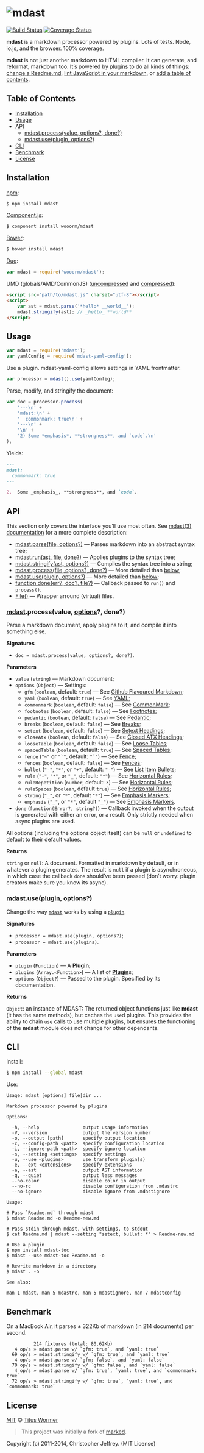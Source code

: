 # ![mdast](https://cdn.rawgit.com/wooorm/mdast/master/logo.svg)

[![Build Status](https://img.shields.io/travis/wooorm/mdast.svg?style=flat)](https://travis-ci.org/wooorm/mdast) [![Coverage Status](https://img.shields.io/coveralls/wooorm/mdast.svg?style=flat)](https://coveralls.io/r/wooorm/mdast?branch=master)

**mdast** is a markdown processor powered by plugins. Lots of tests. Node, io.js, and the browser. 100% coverage.

**mdast** is not just another markdown to HTML compiler. It can generate, and reformat, markdown too. It’s powered by [plugins](doc/Plugins.md) to do all kinds of things: [change a Readme.md](https://github.com/wooorm/mdast-usage), [lint JavaScript in your markdown](https://github.com/wooorm/eslint-md), or [add a table of contents](https://github.com/wooorm/mdast-toc).

## Table of Contents

*   [Installation](#installation)
*   [Usage](#usage)
*   [API](#api)
    *   [mdast.process(value, options?, done?)](#mdastprocessvalue-options-done)
    *   [mdast.use(plugin, options?)](#mdastuseplugin-options)
*   [CLI](#cli)
*   [Benchmark](#benchmark)
*   [License](#license)

## Installation

[npm](https://docs.npmjs.com/cli/install):

```bash
$ npm install mdast
```

[Component.js](https://github.com/componentjs/component):

```bash
$ component install wooorm/mdast
```

[Bower](http://bower.io/#install-packages):

```bash
$ bower install mdast
```

[Duo](http://duojs.org/#getting-started):

```javascript
var mdast = require('wooorm/mdast');
```

UMD (globals/AMD/CommonJS) ([uncompressed](mdast.js) and [compressed](mdast.min.js)):

```html
<script src="path/to/mdast.js" charset="utf-8"></script>
<script>
    var ast = mdast.parse('*hello* __world__');
    mdast.stringify(ast); // _hello_ **world**
</script>
```

## Usage

```javascript
var mdast = require('mdast');
var yamlConfig = require('mdast-yaml-config');
```

Use a plugin. mdast-yaml-config allows settings in YAML frontmatter.

```javascript
var processor = mdast().use(yamlConfig);
```

Parse, modify, and stringify the document:

```javascript
var doc = processor.process(
    '---\n' +
    'mdast:\n' +
    '  commonmark: true\n' +
    '---\n' +
    '\n' +
    '2) Some *emphasis*, **strongness**, and `code`.\n'
);
```

Yields:

```markdown
---
mdast:
  commonmark: true
---

2.  Some _emphasis_, **strongness**, and `code`.
```

## API

This section only covers the interface you’ll use most often. See [mdast(3) documentation](doc/mdast.3.md) for a more complete description:

*   [mdast.parse(file, options?)](doc/mdast.3.md#mdastparsefile-options) — Parses markdown into an abstract syntax tree;
*   [mdast.run(ast, file, done?)](doc/mdast.3.md#mdastrunast-file-done) — Applies plugins to the syntax tree;
*   [mdast.stringify(ast, options?)](doc/mdast.3.md#mdaststringifyast-options) — Compiles the syntax tree into a string;
*   [mdast.process(file, options?, done?)](doc/mdast.3.md#mdastprocessfile-options-done) — More detailed than [below](#mdastprocessvalue-options-done);
*   [mdast.use(plugin, options?)](doc/mdast.3.md#mdastuseplugin-options) — More detailed than [below](#mdastuseplugin-options);
*   [function done(err?, doc?, file?)](doc/mdast.3.md#function-doneerr-doc-file) — Callback passed to `run()` and `process()`.
*   [File()](doc/mdast.3.md#file) — Wrapper arround (virtual) files.

### [mdast](#api).process(value, [options](doc/Options.md)?, done?)

Parse a markdown document, apply plugins to it, and compile it into something else.

**Signatures**

*   `doc = mdast.process(value, options?, done?)`.

**Parameters**

*   `value` (`string`) — Markdown document;
*   `options` (`Object`) — Settings:
    *   `gfm` (`boolean`, default: `true`) — See [Github Flavoured Markdown](doc/Options.md#github-flavoured-markdown);
    *   `yaml` (`boolean`, default: `true`) — See [YAML](doc/Options.md#yaml);
    *   `commonmark` (`boolean`, default: `false`) — See [CommonMark](doc/Options.md#commonmark);
    *   `footnotes` (`boolean`, default: `false`) — See [Footnotes](doc/Options.md#footnotes);
    *   `pedantic` (`boolean`, default: `false`) — See [Pedantic](doc/Options.md#pedantic);
    *   `breaks` (`boolean`, default: `false`) — See [Breaks](doc/Options.md#breaks);
    *   `setext` (`boolean`, default: `false`) — See [Setext Headings](doc/Options.md#setext-headings);
    *   `closeAtx` (`boolean`, default: `false`) — See [Closed ATX Headings](doc/Options.md#closed-atx-headings);
    *   `looseTable` (`boolean`, default: `false`) — See [Loose Tables](doc/Options.md#loose-tables);
    *   `spacedTable` (`boolean`, default: `true`) — See [Spaced Tables](doc/Options.md#spaced-tables);
    *   `fence` (`"~"` or ``"`"``, default: ``"`"``) — See [Fence](doc/Options.md#fence);
    *   `fences` (`boolean`, default: `false`) — See [Fences](doc/Options.md#fences);
    *   `bullet` (`"-"`, `"*"`, or `"+"`, default: `"-"`) — See [List Item Bullets](doc/Options.md#list-item-bullets);
    *   `rule` (`"-"`, `"*"`, or `"_"`, default: `"*"`) — See [Horizontal Rules](doc/Options.md#horizontal-rules);
    *   `ruleRepetition` (`number`, default: `3`) — See [Horizontal Rules](doc/Options.md#horizontal-rules);
    *   `ruleSpaces` (`boolean`, default `true`) — See [Horizontal Rules](doc/Options.md#horizontal-rules);
    *   `strong` (`"_"`, or `"*"`, default `"*"`) — See [Emphasis Markers](doc/Options.md#emphasis-markers);
    *   `emphasis` (`"_"`, or `"*"`, default `"_"`) — See [Emphasis Markers](doc/Options.md#emphasis-markers).
*   `done` (`function(Error?, string?)`) — Callback invoked when the output is generated with either an error, or a result. Only strictly needed when async plugins are used.

All options (including the options object itself) can be `null` or `undefined` to default to their default values.

**Returns**

`string` or `null`: A document. Formatted in markdown by default, or in whatever a plugin generates.
The result is `null` if a plugin is asynchroneous, in which case the callback `done` should’ve been passed (don’t worry: plugin creators make sure you know its async).

### [mdast](#api).use([plugin](doc/Plugins.md#plugin), options?)

Change the way [`mdast`](#api) works by using a [`plugin`](doc/Plugins.md).

**Signatures**

*   `processor = mdast.use(plugin, options?)`;
*   `processor = mdast.use(plugins)`.

**Parameters**

*   `plugin` (`Function`) — A [**Plugin**](doc/Plugins.md);
*   `plugins` (`Array.<Function>`) — A list of [**Plugin**](doc/Plugins.md)s;
*   `options` (`Object?`) — Passed to the plugin. Specified by its documentation.

**Returns**

`Object`: an instance of MDAST: The returned object functions just like **mdast** (it has the same methods), but caches the `use`d plugins. This provides the ability to chain `use` calls to use multiple plugins, but ensures the functioning of the **mdast** module does not change for other dependants.

## CLI

Install:

```bash
$ npm install --global mdast
```

Use:

```text
Usage: mdast [options] file|dir ...

Markdown processor powered by plugins

Options:

  -h, --help                output usage information
  -V, --version             output the version number
  -o, --output [path]       specify output location
  -c, --config-path <path>  specify configuration location
  -i, --ignore-path <path>  specify ignore location
  -s, --setting <settings>  specify settings
  -u, --use <plugins>       use transform plugin(s)
  -e, --ext <extensions>    specify extensions
  -a, --ast                 output AST information
  -q, --quiet               output less messages
  --no-color                disable color in output
  --no-rc                   disable configuration from .mdastrc
  --no-ignore               disable ignore from .mdastignore

Usage:

# Pass `Readme.md` through mdast
$ mdast Readme.md -o Readme-new.md

# Pass stdin through mdast, with settings, to stdout
$ cat Readme.md | mdast --setting "setext, bullet: *" > Readme-new.md

# Use a plugin
$ npm install mdast-toc
$ mdast --use mdast-toc Readme.md -o

# Rewrite markdown in a directory
$ mdast . -o

See also:

man 1 mdast, man 5 mdastrc, man 5 mdastignore, man 7 mdastconfig
```

## Benchmark

On a MacBook Air, it parses ± 322Kb of markdown (in 214 documents) per second.

```text
          214 fixtures (total: 80.62Kb)
   4 op/s » mdast.parse w/ `gfm: true`, and `yaml: true`
  69 op/s » mdast.stringify w/ `gfm: true`, and `yaml: true`
   4 op/s » mdast.parse w/ `gfm: false`, and `yaml: false`
  70 op/s » mdast.stringify w/ `gfm: false`, and `yaml: false`
   4 op/s » mdast.parse w/ `gfm: true`, `yaml: true`, and `commonmark: true`
  72 op/s » mdast.stringify w/ `gfm: true`, `yaml: true`, and `commonmark: true`
```

## License

[MIT](LICENSE) © [Titus Wormer](http://wooorm.com)

> This project was initially a fork of [marked](https://github.com/chjj/marked).

Copyright (c) 2011-2014, Christopher Jeffrey. (MIT License)
